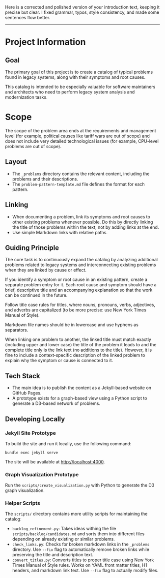 Here is a corrected and polished version of your introduction text, keeping it precise but clear. I fixed grammar, typos, style consistency, and made some sentences flow better.

---

# Project Information

## Goal

The primary goal of this project is to create a catalog of typical problems found in legacy systems, along with their symptoms and root causes.

This catalog is intended to be especially valuable for software maintainers and architects who need to perform legacy system analysis and modernization tasks.

# Scope
The scope of the problem area ends at the requirements and management level (for example, political causes like tariff wars are out of scope) and does not include very detailed technological issues (for example, CPU-level problems are out of scope).

## Layout

* The `_problems` directory contains the relevant content, including the problems and their descriptions.
* The `problem-pattern-template.md` file defines the format for each pattern.

## Linking

* When documenting a problem, link its symptoms and root causes to other existing problems whenever possible. Do this by directly linking the title of those problems within the text, not by adding links at the end.
* Use simple Markdown links with relative paths.

## Guiding Principle

The core task is to continuously expand the catalog by analyzing additional problems related to legacy systems and interconnecting existing problems when they are linked by cause or effect.

If you identify a symptom or root cause in an existing pattern, create a separate problem entry for it. Each root cause and symptom should have a brief, descriptive title and an accompanying explanation so that the work can be continued in the future.

Follow title case rules for titles, where nouns, pronouns, verbs, adjectives, and adverbs are capitalized (to be more precise: use New York Times Manual of Style).

Markdown file names should be in lowercase and use hyphens as separators.

When linking one problem to another, the linked title must match exactly (including upper and lower case) the title of the problem it leads to and the complete title only is the link text (no additions to the title). However, it is fine to include a context-specific description of the linked problem to explain why the symptom or cause is connected to it.

## Tech Stack

* The main idea is to publish the content as a Jekyll-based website on GitHub Pages.
* A prototype exists for a graph-based view using a Python script to generate a D3-based network of problems.

## Developing Locally

### Jekyll Site Prototype

To build the site and run it locally, use the following command:

`bundle exec jekyll serve`

The site will be available at [http://localhost:4000](http://localhost:4000).

### Graph Visualization Prototype

Run the `scripts/create_visualization.py` with Python to generate the D3 graph visualization.

### Helper Scripts

The `scripts/` directory contains more utility scripts for maintaining the catalog:

* `backlog_refinement.py`: Takes ideas withing the file `scripts/backlog/candidates.md` and sorts them into different files depending on already existing or similar problems.
* `check_links.py`: Checks for broken markdown links in the `_problems` directory. Use `--fix` flag to automatically remove broken links while preserving the title and description text.
* `convert_titles.py`: Converts titles to proper title case using New York Times Manual of Style rules. Works on YAML front matter titles, H1 headers, and markdown link text. Use `--fix` flag to actually modify files.
